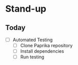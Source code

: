 # Stand-up

## Today

- [ ] Automated Testing
  - [ ] Clone Paprika repository
  - [ ] Install dependencies
  - [ ] Run testing
